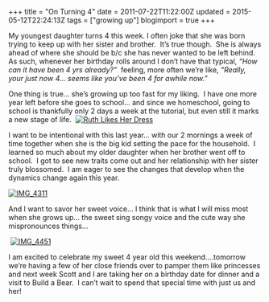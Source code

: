 +++
title = "On Turning 4"
date = 2011-07-22T11:22:00Z
updated = 2015-05-12T22:24:13Z
tags = ["growing up"]
blogimport = true 
+++

My youngest daughter turns 4 this week. I often joke that she was born trying to keep up with her sister and brother.&#160; It’s true though.&#160; She is always ahead of where she should be b/c she has never wanted to be left behind.&#160; As such, whenever her birthday rolls around I don’t have that typical, _“How can it have been 4 yrs already?”_&#160; feeling, more often we’re like, _“Really, your just now 4… seems like you’ve been 4 for awhile now.”_&#160; 

One thing is true… she’s growing up too fast for my liking.&#160; I have one more year left before she goes to school… and since we homeschool, going to school is thankfully only 2 days a week at the tutorial, but even still it marks a new stage of life.&#160; [![Ruth Likes Her Dress](https://latc.s3.amazonaws.com/wp-content/uploads/2011/07/Ruth-Likes-Her-Dress.jpg "Ruth Likes Her Dress")](https://latc.s3.amazonaws.com/wp-content/uploads/2011/07/Ruth-Likes-Her-Dress.jpg)

I want to be intentional with this last year… with our 2 mornings a week of time together when she is the big kid setting the pace for the household.&#160; I learned so much about my older daughter when her brother went off to school.&#160; I got to see new traits come out and her relationship with her sister truly blossomed.&#160; I am eager to see the changes that develop when the dynamics change again this year.&#160; 

[![IMG_4311](https://latc.s3.amazonaws.com/wp-content/uploads/2011/07/IMG_4311.jpg "IMG_4311")](https://latc.s3.amazonaws.com/wp-content/uploads/2011/07/IMG_4311.jpg)

And I want to savor her sweet voice… I think that is what I will miss most when she grows up… the sweet sing songy voice and the cute way she mispronounces things…

&#160;[![IMG_4451](https://latc.s3.amazonaws.com/wp-content/uploads/2011/07/IMG_4451.jpg "IMG_4451")](https://latc.s3.amazonaws.com/wp-content/uploads/2011/07/IMG_4451.jpg)

I am excited to celebrate my sweet 4 year old this weekend….tomorrow we’re having a few of her close friends over to pamper them like princesses and next week Scott and I are taking her on a birthday date for dinner and a visit to Build a Bear.&#160; I can’t wait to spend that special time with just us and her!&#160; 
